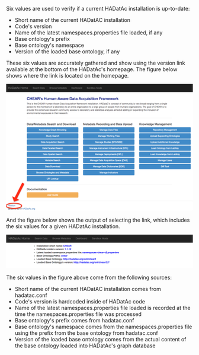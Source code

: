 Six values are used to verify if a current HADatAc installation is up-to-date:

* Short name of the current HADatAC installation
* Code's version
* Name of the latest namespaces.properties file loaded, if any
* Base ontology's prefix
* Base ontology's namespace
* Version of the loaded base ontology, if any

These six values are accurately gathered and show using the version link available at the bottom of the HADatAc's homepage. The figure below shows where the link is located on the homepage.

![](https://raw.githubusercontent.com/paulopinheiro1234/hadatac-screenshots/master/Sec2/version-link.png)

And the figure below shows the output of selecting the link, which includes the six values for a given HADatAc installation.

![](https://raw.githubusercontent.com/paulopinheiro1234/hadatac-screenshots/master/Sec2/version-content.png)

The six values in the figure above come from the following sources:

* Short name of the current HADatAC installation comes from hadatac.conf
* Code's version is hardcoded inside of HADatAc code
* Name of the latest namespaces.properties file loaded is recorded at the time the namespaces.properties file was processed
* Base ontology's prefix comes from hadatac.conf
* Base ontology's namespace comes from the namespaces.properties file using the prefix from the base ontology from hadatac.conf
* Version of the loaded base ontology comes from the actual content of the base ontology loaded into HADatAc's graph database

